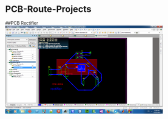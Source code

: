 # PCB-Route-Projects
##PCB Rectifier
![Rectifier](https://github.com/stackprogramer/PCB-Route-Projects/blob/master/Rectifier/images/img-rectifier.png)
